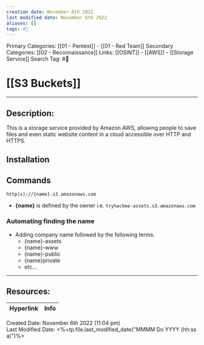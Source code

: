 ```yaml
---
creation date: November 6th 2022
last modified date: November 6th 2022
aliases: []
tags: #🧰
---
```


Primary Categories: [[01 - Pentest]] - [[01 - Red Team]]
Secondary Categories:  [[02 - Reconnaissance]]
Links: [[OSINT]] - [[AWS]] - [[Storage Service]]
Search Tag: #🧰  

# [[S3 Buckets]]  
___

## Description:
This is a storage service provided by Amazon AWS, allowing people to save files and even static website content in a cloud accessible over HTTP and HTTPS.

## Installation


## Commands
`http(s)://{name}.s3.amazonaws.com`
- **{name}** is defined by the owner i.e. `tryhackme-assets.s3.amazonaws.com`

### Automating finding the name
- Adding company name followed by the following terms.
	- {name}-assets
	- {name}-www
	- {name}-public
	- {name}private
	- etc...


___

## Resources:

| Hyperlink | Info |
| --------- | ---- |


Created Date: November 6th 2022 (11:04 pm)  
Last Modified Date: <%+tp.file.last_modified_date("MMMM Do YYYY (hh:ss a)")%>
